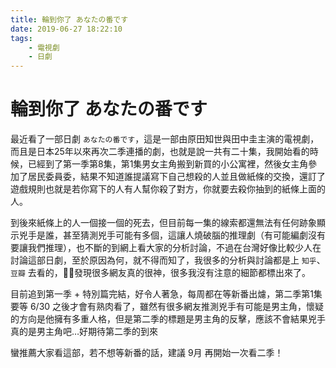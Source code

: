 ```yaml
---
title: 輪到你了 あなたの番です
date: 2019-06-27 18:22:10
tags:
    - 電視劇
    - 日劇
---
```


# 輪到你了 あなたの番です

最近看了一部日劇 `あなたの番です`，這是一部由原田知世與田中圭主演的電視劇，而且是日本25年以來再次二季連播的劇，也就是說一共有二十集，我開始看的時候，已經到了第一季第8集，第1集男女主角搬到新買的小公寓裡，然後女主角參加了居民委員委，結果不知道誰提議寫下自己想殺的人並且做紙條的交換，還訂了遊戲規則也就是若你寫下的人有人幫你殺了對方，你就要去殺你抽到的紙條上面的人。

到後來紙條上的人一個接一個的死去，但目前每一集的線索都還無法有任何跡象顯示兇手是誰，甚至猜測兇手可能有多個，這讓人燒破腦的推理劇（有可能編劇沒有要讓我們推理），也不斷的到網上看大家的分析討論，不過在台灣好像比較少人在討論這部日劇，至於原因為何，就不得而知了，我很多的分析與討論都是上 `知乎`、`豆瓣` 去看的，發現很多網友真的很神，很多我沒有注意的細節都標出來了。

目前追到第一季 + 特別篇完結，好令人著急，每周都在等新番出爈，第二季第1集要等 6/30 之後才會有熟肉看了，雖然有很多網友推測兇手有可能是男主角，懷疑的方向是他擁有多重人格，但是第二季的標題是男主角的反擊，應該不會結果兇手真的是男主角吧…好期待第二季的到來

蠻推薦大家看這部，若不想等新番的話，建議 9月 再開始一次看二季！
